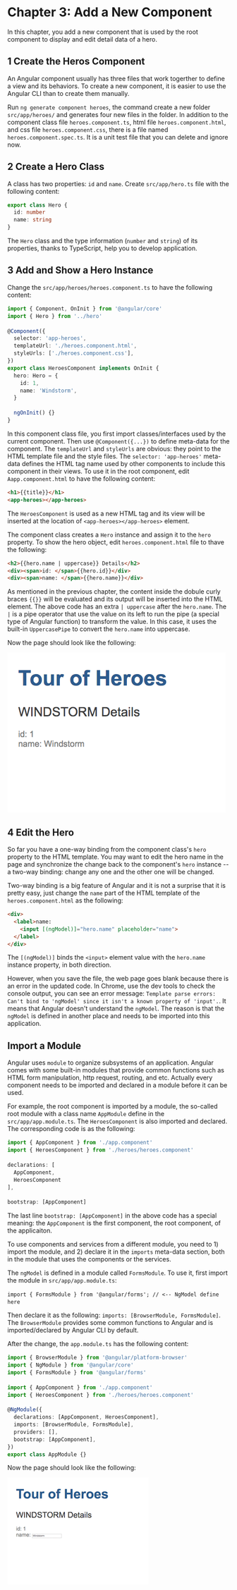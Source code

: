 # Chapter 3: Add a New Component

In this chapter, you add a new component that is used by the root component to display and edit detail data of a hero.

## 1 Create the Heros Component

An Angular component usually has three files that work togerther to define a view and its behaviors. To create a new component, it is easier to use the Angular CLI than to create them manually.

Run `ng generate component heroes`, the command create a new folder `src/app/heroes/` and generates four new files in the folder. In addition to the component class file `heroes.component.ts`, html file `heroes.component.html`, and css file `heroes.component.css`, there is a file named `heroes.component.spec.ts`. It is a unit test file that you can delete and ignore now.

## 2 Create a Hero Class

A class has two properties: `id` and `name`. Create `src/app/hero.ts` file with the following content:

```ts
export class Hero {
  id: number
  name: string
}
```

The `Hero` class and the type information (`number` and `string`) of its properties, thanks to TypeScript, help you to develop application.

## 3 Add and Show a Hero Instance

Change the `src/app/heroes/heroes.component.ts` to have the following content:

```ts
import { Component, OnInit } from '@angular/core'
import { Hero } from '../hero'

@Component({
  selector: 'app-heroes',
  templateUrl: './heroes.component.html',
  styleUrls: ['./heroes.component.css'],
})
export class HeroesComponent implements OnInit {
  hero: Hero = {
    id: 1,
    name: 'Windstorm',
  }

  ngOnInit() {}
}
```

In this component class file, you first import classes/interfaces used by the current component. Then use `@Component({...})` to define meta-data for the component. The `templateUrl` and `styleUrls` are obvious: they point to the HTML template file and the style files. The `selector: 'app-heroes'` meta-data defines the HTML tag name used by other components to include this component in their views. To use it in the root component, edit `Aapp.component.html` to have the following content:

```html
<h1>{{title}}</h1>
<app-heroes></app-heroes>
```

The `HeroesComponent` is used as a new HTML tag and its view will be inserted at the location of `<app-heroes></app-heroes>` element.

The component class creates a `Hero` instance and assign it to the `hero` property. To show the hero object, edit `heroes.component.html` file to thave the following:

```html
<h2>{{hero.name | uppercase}} Details</h2>
<div><span>id: </span>{{hero.id}}</div>
<div><span>name: </span>{{hero.name}}</div>
```

As mentioned in the previous chapter, the content inside the dobule curly braces `{{}}` will be evaluated and its output will be inserted into the HTML element. The above code has an extra `| uppercase` after the `hero.name`. The `|` is a pipe operator that use the value on its left to run the pipe (a special type of Angular function) to transform the value. In this case, it uses the built-in `UppercasePipe` to convert the `hero.name` into uppercase.

Now the page should look like the following:

![Hero Details Component](./ch03-1.png)

## 4 Edit the Hero

So far you have a one-way binding from the component class's `hero` property to the HTML template. You may want to edit the hero name in the page and synchronize the change back to the component's `hero` instance -- a two-way binding: change any one and the other one will be changed.

Two-way binding is a big feature of Angular and it is not a surprise that it is pretty easy, just change the `name` part of the HTML template of the `heroes.component.html` as the following:

```html
<div>
  <label>name:
    <input [(ngModel)]="hero.name" placeholder="name">
  </label>
</div>
```

The `[(ngModel)]` binds the `<input>` element value with the `hero.name` instance property, in both direction.

However, when you save the file, the web page goes blank because there is an error in the updated code. In Chrome, use the dev tools to check the console output, you can see an error message: `Template parse errors: Can't bind to 'ngModel' since it isn't a known property of 'input'.`. It means that Angular doesn't understand the `ngModel`. The reason is that the `ngModel` is defined in another place and needs to be imported into this application.

## Import a Module

Angular uses `module` to organize subsystems of an application. Angular comes with some built-in modules that provide common functions such as HTML form manipulation, http request, routing, and etc. Actually every component needs to be imported and declared in a module before it can be used.

For example, the root component is imported by a module, the so-called root module with a class name `AppModule` define in the `src/app/app.module.ts`. The `HeroesComponent` is also imported and declared. The corresponding code is as the following:

```ts
import { AppComponent } from './app.component'
import { HeroesComponent } from './heroes/heroes.component'

declarations: [
  AppComponent,
  HeroesComponent
],

bootstrap: [AppComponent]
```

The last line `bootstrap: [AppComponent]` in the above code has a special meaning: the `AppComponent` is the first component, the root component, of the applicaiton.

To use components and services from a different module, you need to 1) import the module, and 2) declare it in the `imports` meta-data section, both in the module that uses the components or the services.

The `ngModel` is defined in a module called `FormsModule`. To use it, first import the module in `src/app/app.module.ts`:

`import { FormsModule } from '@angular/forms'; // <-- NgModel define here`

Then declare it as the following: `imports: [BrowserModule, FormsModule]`. The `BrowserModule` provides some common functions to Angular and is imported/declared by Angular CLI by default.

After the change, the `app.module.ts` has the following content:

```ts
import { BrowserModule } from '@angular/platform-browser'
import { NgModule } from '@angular/core'
import { FormsModule } from '@angular/forms'

import { AppComponent } from './app.component'
import { HeroesComponent } from './heroes/heroes.component'

@NgModule({
  declarations: [AppComponent, HeroesComponent],
  imports: [BrowserModule, FormsModule],
  providers: [],
  bootstrap: [AppComponent],
})
export class AppModule {}
```

Now the page should look like the following:

![Hero details two-way](./ch03-2.png)
